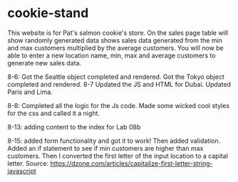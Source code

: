 # cookie-stand

This website is for Pat's salmon cookie's store.
On the sales page table will show randomly generated data shows sales data generated from the min and max customers multiplied by the average customers.
You will now be able to enter a new location name, min, max and average customers to generate new sales data.

8-6: Got the Seattle object completed and rendered.
Got the Tokyo object completed and rendered.
8-7 Updated the JS and HTML for Dubai.
Updated Paris and Lima.

8-8: Completed all the logic for the Js code. Made some wicked cool styles for the css and called it a night.

8-13: adding content to the index for Lab 08b

8-15: added form functionality and got it to work! Then added validation. Added an if statement to see if min customers are higher than max customers. Then I converted the first letter of the input location to a capital letter. Source: https://dzone.com/articles/capitalize-first-letter-string-javascript

